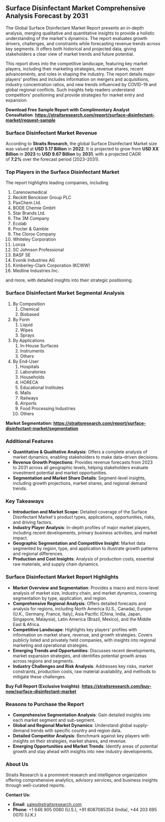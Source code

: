 <p>&nbsp;</p>
<h2>Surface Disinfectant Market Comprehensive Analysis Forecast by&nbsp;2031</h2>
<p>The Global Surface Disinfectant Market Report presents an in-depth analysis, merging qualitative and quantitative insights to provide a holistic understanding of the market's dynamics. The report evaluates growth drivers, challenges, and constraints while forecasting revenue trends across key segments. It offers both historical and projected data, giving stakeholders a clear view of market trends and future potential.</p>
<p>This report dives into the competitive landscape, featuring key market players, including their marketing strategies, revenue shares, recent advancements, and roles in shaping the industry. The report details major players' profiles and includes information on mergers and acquisitions, industry concentration ratios, and new trends influenced by COVID-19 and global regional conflicts. Such insights help readers understand competitors' positioning and provide strategies for market entry and expansion.</p>
<p><strong>Download Free Sample Report with&nbsp;Complimentary Analyst Consultation</strong>:&nbsp;<strong><a href="https://straitsresearch.com/report/surface-disinfectant-market/request-sample">https://straitsresearch.com/report/surface-disinfectant-market/request-sample</a></strong></p>
<h3>Surface Disinfectant Market Revenue</h3>
<p>According to&nbsp;<strong>Straits Research</strong>, the global Surface Disinfectant Market size was valued at&nbsp;<strong>USD 5.17 Billion</strong>&nbsp;in&nbsp;<strong>2022</strong>. It is projected&nbsp;to grow from&nbsp;<strong>USD XX Billion</strong>&nbsp;in&nbsp;<strong>2023</strong>&nbsp;to&nbsp;<strong>USD 9.67 Billion</strong>&nbsp;by&nbsp;<strong>2031</strong>, with a projected CAGR of&nbsp;<strong>7.2%</strong>&nbsp;over the forecast period (2023&ndash;2031).</p>
<h3>Top Players in the Surface Disinfectant Market</h3>
<p>The report highlights leading companies, including&nbsp;</p>
<ol>
<li>Carenowmedical</li>
<li>Reckitt Benckiser Group PLC</li>
<li>PaxChem Ltd.</li>
<li>BODE Chemie GmbH</li>
<li>Star Brands Ltd.</li>
<li>The 3M Company</li>
<li>Ecolab</li>
<li>Procter &amp; Gamble</li>
<li>The Clorox Company</li>
<li>Whiteley Corporation</li>
<li>Lonza</li>
<li>SC Johnson Professional</li>
<li>BASF SE</li>
<li>Evonik Industries AG</li>
<li>Kimberley-Clark Corporation (KCWW)</li>
<li>Medline Industries Inc.</li>
</ol>
<p>and more, with detailed insights into their strategic positioning.</p>
<h3>Surface Disinfectant Market Segmental Analysis</h3>
<ol>
<li>By Composition
<ol>
<li>Chemical</li>
<li>Biobased</li>
</ol>
</li>
<li>By Form
<ol>
<li>Liquid</li>
<li>Wipes</li>
<li>Sprays</li>
</ol>
</li>
<li>By Applications
<ol>
<li>In-House Surfaces</li>
<li>Instruments</li>
<li>Others</li>
</ol>
</li>
<li>By End-User
<ol>
<li>Hospitals</li>
<li>Laboratories</li>
<li>Households</li>
<li>HORECA</li>
<li>Educational Institutes</li>
<li>Malls</li>
<li>Railways</li>
<li>Airports</li>
<li>Food Processing Industries</li>
<li>Others</li>
</ol>
</li>
</ol>
<p><strong>Market Segmentation:&nbsp;<a href="https://straitsresearch.com/report/surface-disinfectant-market/segmentation">https://straitsresearch.com/report/surface-disinfectant-market/segmentation</a></strong></p>
<h3>Additional Features</h3>
<ul>
<li><strong>Quantitative &amp; Qualitative Analysis</strong>: Offers a complete analysis of market dynamics, enabling stakeholders to make data-driven decisions.</li>
<li><strong>Revenue Growth Projections</strong>: Provides revenue forecasts from&nbsp;2023 to&nbsp;2031 across all geographic levels, helping stakeholders evaluate investment potential and market opportunities.</li>
<li><strong>Segmentation and Market Share Details</strong>: Segment-level insights, including growth projections, market shares, and regional demand trends.</li>
</ul>
<h3>Key Takeaways</h3>
<ul>
<li><strong>Introduction and Market Scope</strong>: Detailed coverage of the Surface Disinfectant Market's product types, applications, opportunities, risks, and driving factors.</li>
<li><strong>Industry Player Analysis</strong>: In-depth profiles of major market players, including recent developments, primary business activities, and market impact.</li>
<li><strong>Geographic Segmentation and Competitive Insight</strong>: Market data segmented by region, type, and application to illustrate growth patterns and regional differences.</li>
<li><strong>Production and Cost Insights</strong>: Analysis of production costs, essential raw materials, and supply chain dynamics.</li>
</ul>
<h3>Surface Disinfectant Market Report Highlights</h3>
<ul>
<li><strong>Market Overview and Segmentation</strong>: Provides a macro and micro-level analysis of market size, industry chain, and market dynamics, covering segmentation by type, application, and region.</li>
<li><strong>Comprehensive Regional Analysis</strong>: Offers detailed forecasts and analysis for regions, including North America (U.S., Canada), Europe (U.K., Germany, France, Italy), Asia Pacific (China, India, Japan, Singapore, Malaysia), Latin America (Brazil, Mexico), and the Middle East &amp; Africa.</li>
<li><strong>Competitive Landscape</strong>: Highlights key players' profiles with information on market share, revenue, and growth strategies. Covers publicly listed and privately held companies, with insights into regional marketing and operational strategies.</li>
<li><strong>Emerging Trends and Opportunities</strong>: Discusses recent developments, market expansion strategies, and identifies potential growth areas across regions and segments.</li>
<li><strong>Industry Challenges and Risk Analysis</strong>: Addresses key risks, market constraints, production costs, raw material availability, and methods to mitigate these challenges.</li>
</ul>
<p><strong>Buy Full Report (Exclusive Insights)</strong>:&nbsp;<strong><a href="https://straitsresearch.com/buy-now/surface-disinfectant-market">https://straitsresearch.com/buy-now/surface-disinfectant-market</a></strong></p>
<h3>Reasons to Purchase the Report</h3>
<ul>
<li><strong>Comprehensive Segmentation Analysis</strong>: Gain detailed insights into each market segment and sub-segment.</li>
<li><strong>Global and Regional Market Dynamics</strong>: Understand global supply-demand trends with specific country and region data.</li>
<li><strong>Detailed Competitor Analysis</strong>: Benchmark against key players with insights on their strategies, market shares, and revenue.</li>
<li><strong>Emerging Opportunities and Market Trends</strong>: Identify areas of potential growth and stay ahead with insights into new industry developments.</li>
</ul>
<h3>About Us</h3>
<p>Straits Research is a prominent research and intelligence organization offering comprehensive analytics, advisory services, and business insights through well-curated reports.</p>
<p><strong>Contact Us:</strong></p>
<ul>
<li><strong>Email</strong>: <a href="mailto:sales@straitsresearch.com">sales@straitsresearch.com</a></li>
<li><strong>Phone</strong>: +1 646 905 0080 (U.S.), +91 8087085354 (India), +44 203 695 0070 (U.K.)</li>
</ul>
<p>&nbsp;</p>
